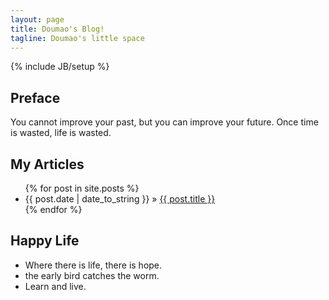 ```yaml
---
layout: page
title: Doumao's Blog!
tagline: Doumao's little space
---
```

{% include JB/setup %}

## Preface

You cannot improve your past, but you can improve your future. Once time is wasted, life is wasted.

## My Articles

<ul class="posts">
  {% for post in site.posts %}
    <li><span>{{ post.date | date_to_string }}</span> &raquo; <a href="{{ BASE_PATH }}{{ post.url }}">{{ post.title }}</a></li>
  {% endfor %}
</ul>

## Happy Life

 - Where there is life, there is hope. 
 - the early bird catches the worm.
 - Learn and live.
